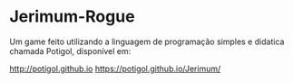 # Jerimum-Rogue

Um game feito utilizando a linguagem de programação simples e didatica chamada Potigol, disponível em: 

http://potigol.github.io
https://potigol.github.io/Jerimum/

